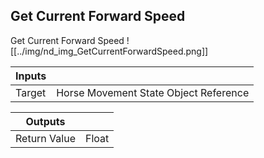 ## Get Current Forward Speed
Get Current Forward Speed
![[../img/nd_img_GetCurrentForwardSpeed.png]]

|Inputs||
|--|--|
| Target | Horse Movement State Object Reference |

|Outputs||
|--|--|
| Return Value | Float |
